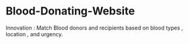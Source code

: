 # Blood-Donating-Website
Innovation : Match Blood donors and recipients based on blood types , location , and urgency.
